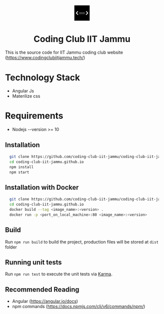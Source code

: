 <p align="center">
  <img src="https://github.com/coding-club-iit-jammu/coding-club-iit-jammu.github.io/blob/master/src/assets/cc.png" alt="logo" width="10%" />
</p>
<h1 align="center">Coding Club IIT Jammu</h1>

This is the source code for IIT Jammu coding club website (https://www.codingclubiitjammu.tech/)

# Technology Stack
* Angular Js
* Materilize css

# Requirements
* Nodejs --version >= 10

## Installation 
``` sh
  git clone https://github.com/coding-club-iit-jammu/coding-club-iit-jammu.github.io.git
  cd coding-club-iit-jammu.github.io
  npm install
  npm start

```

## Installation with Docker
``` sh
  git clone https://github.com/coding-club-iit-jammu/coding-club-iit-jammu.github.io.git
  cd coding-club-iit-jammu.github.io
  docker build --tag <image_name>:<version> .
  docker run -p <port_on_local_machine>:80 <image_name>:<version>

```


## Build

Run `npm run build` to build the project, production files will be stored at `dist` folder

## Running unit tests

Run `npm run test` to execute the unit tests via [Karma](https://karma-runner.github.io).

## Recommended Reading
* Angular (https://angular.io/docs)
* npm commands (https://docs.npmjs.com/cli/v6/commands/npm/)